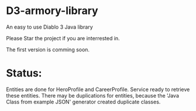 D3-armory-library
=================

An easy to use Diablo 3 Java library

Please Star the project if you are interrested in.

The first version is comming soon.


Status:
=======
Entities are done for HeroProfile and CareerProfile.
Service ready to retrieve these entities.
There may be duplications for entities, because the 'Java Class from example JSON' generator created duplicate classes.